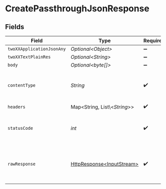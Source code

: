 # CreatePassthroughJsonResponse


## Fields

| Field                                                                                                                          | Type                                                                                                                           | Required                                                                                                                       | Description                                                                                                                    |
| ------------------------------------------------------------------------------------------------------------------------------ | ------------------------------------------------------------------------------------------------------------------------------ | ------------------------------------------------------------------------------------------------------------------------------ | ------------------------------------------------------------------------------------------------------------------------------ |
| `twoXXApplicationJsonAny`                                                                                                      | *Optional\<Object>*                                                                                                            | :heavy_minus_sign:                                                                                                             | Successful                                                                                                                     |
| `twoXXTextPlainRes`                                                                                                            | *Optional\<String>*                                                                                                            | :heavy_minus_sign:                                                                                                             | Successful                                                                                                                     |
| `body`                                                                                                                         | *Optional\<byte[]>*                                                                                                            | :heavy_minus_sign:                                                                                                             | N/A                                                                                                                            |
| `contentType`                                                                                                                  | *String*                                                                                                                       | :heavy_check_mark:                                                                                                             | HTTP response content type for this operation                                                                                  |
| `headers`                                                                                                                      | Map\<String, List\\<*String*>>                                                                                                 | :heavy_check_mark:                                                                                                             | N/A                                                                                                                            |
| `statusCode`                                                                                                                   | *int*                                                                                                                          | :heavy_check_mark:                                                                                                             | HTTP response status code for this operation                                                                                   |
| `rawResponse`                                                                                                                  | [HttpResponse\<InputStream>](https://docs.oracle.com/en/java/javase/11/docs/api/java.net.http/java/net/http/HttpResponse.html) | :heavy_check_mark:                                                                                                             | Raw HTTP response; suitable for custom response parsing                                                                        |